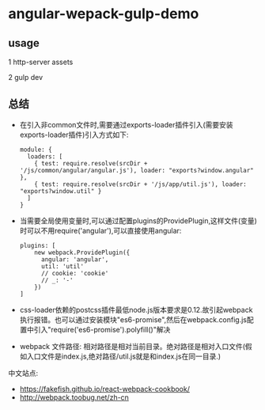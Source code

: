 # angular-wepack-gulp-demo

## usage

1 http-server assets

2 gulp dev


## 总结

- 在引入非common文件时,需要通过exports-loader插件引入(需要安装exports-loader插件)引入方式如下:

    ```
    module: {
      loaders: [
        { test: require.resolve(srcDir + '/js/common/angular/angular.js'), loader: "exports?window.angular" },
        { test: require.resolve(srcDir + '/js/app/util.js'), loader: "exports?window.util" }
      ]
    }
    ```
    
- 当需要全局使用变量时,可以通过配置plugins的ProvidePlugin,这样文件(变量)时可以不用require('angular'),可以直接使用angular:

    ```
    plugins: [
        new webpack.ProvidePlugin({
          angular: 'angular',
          util: 'util'
          // cookie: 'cookie'
          // _: '-'
        })
    ]
    ```

- css-loader依赖的postcss插件最低node.js版本要求是0.12.故引起webpack执行报错。也可以通过安装模块"es6-promise",然后在webpack.config.js配置中引入"require('es6-promise').polyfill()"解决
    
- webpack 文件路径:  相对路径是相对当前目录。绝对路径是相对入口文件(假如入口文件是index.js,绝对路径/util.js就是和index.js在同一目录.)


中文站点:
- https://fakefish.github.io/react-webpack-cookbook/
- http://webpack.toobug.net/zh-cn
